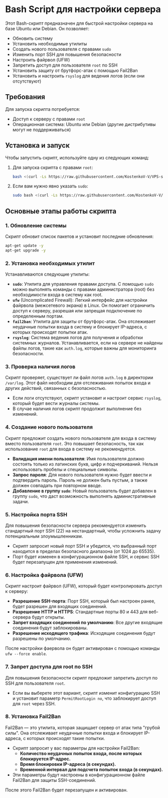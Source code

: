 # Bash Script для настройки сервера

Этот Bash-скрипт предназначен для быстрой настройки сервера на базе Ubuntu или Debian. Он позволяет:

- Обновить систему
- Установить необходимые утилиты
- Создать нового пользователя с правами `sudo`
- Изменить порт SSH для повышения безопасности
- Настроить файрвол (UFW)
- Запретить доступ для пользователя `root` по SSH
- Установить защиту от брутфорс-атак с помощью Fail2Ban
- Установить и настроить `rsyslog` для ведения логов (если они отсутствуют)

## Требования

Для запуска скрипта потребуется:

- Доступ к серверу с правами `root`
- Операционная система: Ubuntu или Debian (другие дистрибутивы могут не поддерживаться)

## Установка и запуск

Чтобы запустить скрипт, используйте одну из следующих команд:

1. Для запуска скрипта с правами `root`:

    ```bash
    bash <(curl -Ls https://raw.githubusercontent.com/KostenkoV-V/VPS-setup/main/setup_server.sh)
    ```

2. Если вам нужно явно указать `sudo`:

    ```bash
    sudo bash <(curl -Ls https://raw.githubusercontent.com/KostenkoV-V/VPS-setup/main/setup_server.sh)
    ```

## Основные этапы работы скрипта

### 1. Обновление системы

Скрипт обновит список пакетов и установит последние обновления:

```bash
apt-get update -y
apt-get upgrade -y
```

### 2. Установка необходимых утилит

Устанавливаются следующие утилиты:

- **`sudo`**: Утилита для управления правами доступа. С помощью `sudo` можно выполнять команды с правами администратора (root) без необходимости входа в систему как root.
- **`ufw`** (Uncomplicated Firewall): Легкий интерфейс для настройки файрвола (межсетевого экрана) в Linux. Он помогает ограничить доступ к серверу, разрешая или запрещая подключение по определенным портам.
- **`fail2ban`**: Утилита для защиты от брутфорс-атак. Она отслеживает неудачные попытки входа в систему и блокирует IP-адреса, с которых происходят попытки атак.
- **`rsyslog`**: Система ведения логов для получения и обработки системных журналов. Устанавливается, если на сервере не найдены файлы логов, такие как `auth.log`, которые важны для мониторинга безопасности.

### 3. Проверка наличия логов

Скрипт проверяет, существует ли файл логов `auth.log` в директории `/var/log`. Этот файл необходим для отслеживания попыток входа и других действий, связанных с безопасностью.

- Если логи отсутствуют, скрипт установит и настроит сервис `rsyslog`, который будет вести журналы системы.
- В случае наличия логов скрипт продолжит выполнение без изменений.

### 4. Создание нового пользователя

Скрипт предложит создать нового пользователя для входа в систему вместо пользователя `root`. Это повышает безопасность, так как использование `root` для входа в систему не рекомендуется.

- **Валидация имени пользователя**: Имя пользователя должно состоять только из латинских букв, цифр и подчеркиваний. Нельзя использовать пробелы и специальные символы.
- **Запрос пароля**: Для нового пользователя нужно будет ввести и подтвердить пароль. Пароль не должен быть пустым, а также должен совпадать при повторном вводе.
- **Добавление в группу `sudo`**: Новый пользователь будет добавлен в группу `sudo`, что даст возможность выполнять административные задачи.

### 5. Настройка порта SSH

Для повышения безопасности сервера рекомендуется изменить стандартный порт SSH (22) на нестандартный, чтобы усложнить задачу потенциальным злоумышленникам.

- Скрипт запросит новый порт SSH и убедится, что выбранный порт находится в пределах безопасного диапазона (от 1024 до 65535).
- Порт будет изменен в конфигурационном файле SSH, и сервис SSH будет перезапущен для применения изменений.

### 6. Настройка файрвола (UFW)

Скрипт настроит файрвол (UFW), который будет контролировать доступ к серверу:

- **Разрешение SSH-порта**: Порт SSH, который был настроен ранее, будет разрешен для входящих соединений.
- **Разрешение HTTP и HTTPS**: Стандартные порты 80 и 443 для веб-сервера будут открыты.
- **Запрет входящих соединений по умолчанию**: Все другие входящие соединения будут заблокированы.
- **Разрешение исходящего трафика**: Исходящие соединения будут разрешены по умолчанию.

После настройки фаервола он будет активирован с помощью команды `ufw --force enable`.

### 7. Запрет доступа для root по SSH

Для повышения безопасности скрипт предложит запретить доступ по SSH для пользователя `root`.

- Если вы выберете этот вариант, скрипт изменит конфигурацию SSH и установит параметр `PermitRootLogin no`, что заблокирует доступ для `root` через SSH.

### 8. Установка Fail2Ban

Fail2Ban — это утилита, которая защищает сервер от атак типа "грубой силы". Она отслеживает неудачные попытки входа и блокирует IP-адреса, с которых происходят такие попытки.

- Скрипт запросит у вас параметры для настройки Fail2Ban:
  - **Количество неудачных попыток входа, после которых блокируется IP-адрес.**
  - **Время блокировки IP-адреса (в секундах).**
  - **Временной интервал для подсчета попыток входа (в секундах).**
- Эти параметры будут настроены в конфигурационном файле Fail2Ban для защиты SSH-соединений.

После этого Fail2Ban будет перезапущен и активирован.



